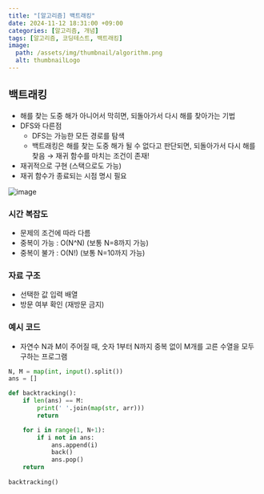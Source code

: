 ```yaml
---
title: "[알고리즘] 백트래킹"
date: 2024-11-12 18:31:00 +09:00
categories: [알고리즘, 개념]
tags: [알고리즘, 코딩테스트, 백트래킹]
image:
  path: /assets/img/thumbnail/algorithm.png
  alt: thumbnailLogo
---
```


## 백트래킹
- 해를 찾는 도중 해가 아니어서 막히면, 되돌아가서 다시 해를 찾아가는 기법
- DFS와 다른점
    - DFS는 가능한 모든 경로를 탐색
    - 백트래킹은 해를 찾는 도중 해가 될 수 없다고 판단되면, 되돌아가서 다시 해를 찾음 → 재귀 함수를 마치는 조건이 존재!
- 재귀적으로 구현 (스택으로도 가능)
- 재귀 함수가 종료되는 시점 명시 필요

![image](https://github.com/user-attachments/assets/4f3ef1c4-efae-48fd-b0ef-408c12440963)

### 시간 복잡도

- 문제의 조건에 따라 다름
- 중복이 가능 : O(N^N) (보통 N=8까지 가능)
- 중복이 불가 : O(N!) (보통 N=10까지 가능)

### 자료 구조

- 선택한 값 입력 배열
- 방문 여부 확인 (재방문 금지)

### 예시 코드

- 자연수 N과 M이 주어질 때, 숫자 1부터 N까지 중복 없이 M개를 고른 수열을 모두 구하는 프로그램

```python
N, M = map(int, input().split())
ans = []

def backtracking():
	if len(ans) == M:
        print(' '.join(map(str, arr)))
        return 

    for i in range(1, N+1):
        if i not in ans: 
            ans.append(i)
            back()
            ans.pop()
    return
        
backtracking()
```